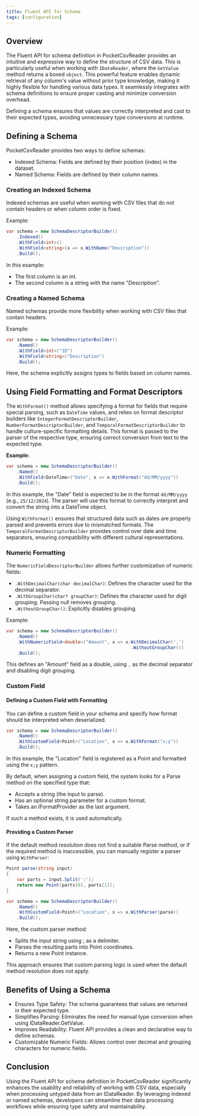 ```yaml
---
title: Fluent API for Schema
tags: [configuration]
---
```


## Overview

The Fluent API for schema definition in PocketCsvReader provides an intuitive and expressive way to define the structure of CSV data. This is particularly useful when working with `IDataReader`, where the `GetValue` method returns a boxed `object`. This powerful feature enables dynamic retrieval of any column's value without prior type knowledge, making it highly flexible for handling various data types. It seamlessly integrates with schema definitions to ensure proper casting and minimize conversion overhead.

Defining a schema ensures that values are correctly interpreted and cast to their expected types, avoiding unnecessary type conversions at runtime.

## Defining a Schema

PocketCsvReader provides two ways to define schemas:

- Indexed Schema: Fields are defined by their position (index) in the dataset.
- Named Schema: Fields are defined by their column names.

### Creating an Indexed Schema

Indexed schemas are useful when working with CSV files that do not contain headers or when column order is fixed.

Example:

```csharp
var schema = new SchemaDescriptorBuilder()
    .Indexed()
    .WithField<int>()
    .WithField<string>(x => x.WithName("Description"))
    .Build();
```

In this example:

- The first column is an int.
- The second column is a string with the name "Description".

### Creating a Named Schema

Named schemas provide more flexibility when working with CSV files that contain headers.

Example:

```csharp
var schema = new SchemaDescriptorBuilder()
    .Named()
    .WithField<int>("ID")
    .WithField<string>("Description")
    .Build();
```

Here, the schema explicitly assigns types to fields based on column names.

## Using Field Formatting and Format Descriptors

The `WithFormat()` method allows specifying a format for fields that require special parsing, such as `DateTime` values, and relies on format descriptor builders like `IntegerFormatDescriptorBuilder`, `NumberFormatDescriptorBuilder`, and `TemporalFormatDescriptorBuilder` to handle culture-specific formatting details. This format is passed to the parser of the respective type, ensuring correct conversion from text to the expected type.

**Example:**

```csharp
var schema = new SchemaDescriptorBuilder()
    .Named()
    .WithField<DateTime>("Date", x => x.WithFormat("dd/MM/yyyy"))
    .Build();
```

In this example, the "Date" field is expected to be in the format `dd/MM/yyyy` (e.g., `25/12/2024`). The parser will use this format to correctly interpret and convert the string into a DateTime object.

Using `WithFormat()` ensures that structured data such as dates are properly parsed and prevents errors due to mismatched formats. The `TemporalFormatDescriptorBuilder` provides control over date and time separators, ensuring compatibility with different cultural representations.

### Numeric Formatting

The `NumericFieldDescriptorBuilder` allows further customization of numeric fields:

- `.WithDecimalChar(char decimalChar)`: Defines the character used for the decimal separator.
- `.WithGroupChar(char? groupChar)`: Defines the character used for digit grouping. Passing null removes grouping.
- `.WithoutGroupChar()`: Explicitly disables grouping.

Example:

```csharp
var schema = new SchemaDescriptorBuilder()
    .Named()
    .WithNumericField<double>("Amount", x => x.WithDecimalChar(',')
                                               .WithoutGroupChar())
    .Build();
```

This defines an "Amount" field as a double, using `,` as the decimal separator and disabling digit grouping.

### Custom Field

#### Defining a Custom Field with Formatting

You can define a custom field in your schema and specify how format should be interpreted when deserialized.

```csharp
var schema = new SchemaDescriptorBuilder()
    .Named()
    .WithCustomField<Point>("Location", x => x.WithFormat("x;y"))
    .Build();
```

In this example, the "Location" field is registered as a Point and formatted using the `x;y` pattern.

By default, when assigning a custom field, the system looks for a Parse method on the specified type that:

- Accepts a string (the input to parse).
- Has an optional string parameter for a custom format.
- Takes an IFormatProvider as the last argument.

If such a method exists, it is used automatically.

#### Providing a Custom Parser

If the default method resolution does not find a suitable Parse method, or if the required method is inaccessible, you can manually register a parser using `WithParser`:

```csharp
Point parse(string input)
{
    var parts = input.Split(';');
    return new Point(parts[0], parts[1]);
}

var schema = new SchemaDescriptorBuilder()
    .Named()
    .WithCustomField<Point>("Location", x => x.WithParser(parse))
    .Build();
```

Here, the custom parser method:

- Splits the input string using ; as a delimiter.
- Parses the resulting parts into Point coordinates.
- Returns a new Point instance.

This approach ensures that custom parsing logic is used when the default method resolution does not apply.

## Benefits of Using a Schema

- Ensures Type Safety: The schema guarantees that values are returned in their expected type.
- Simplifies Parsing: Eliminates the need for manual type conversion when using IDataReader.GetValue.
- Improves Readability: Fluent API provides a clean and declarative way to define schemas.
- Customizable Numeric Fields: Allows control over decimal and grouping characters for numeric fields.

## Conclusion

Using the Fluent API for schema definition in PocketCsvReader significantly enhances the usability and reliability of working with CSV data, especially when processing untyped data from an IDataReader. By leveraging indexed or named schemas, developers can streamline their data processing workflows while ensuring type safety and maintainability.
